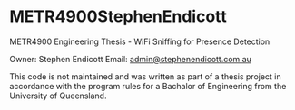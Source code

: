 METR4900StephenEndicott
=======================

METR4900 Engineering Thesis - WiFi Sniffing for Presence Detection

Owner: Stephen Endicott
Email: admin@stephenendicott.com.au


This code is not maintained and was written as part of a thesis project in accordance with the program rules for a Bachalor of Engineering from the University of Queensland.
